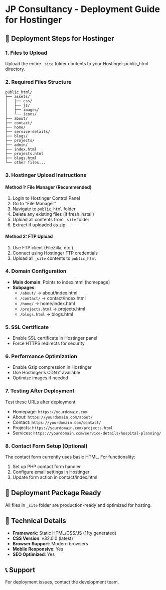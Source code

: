 # JP Consultancy - Deployment Guide for Hostinger

## 🚀 Deployment Steps for Hostinger

### 1. Files to Upload
Upload the entire `_site` folder contents to your Hostinger public_html directory.

### 2. Required Files Structure
```
public_html/
├── assets/
│   ├── css/
│   ├── js/
│   ├── images/
│   └── icons/
├── about/
├── contact/
├── home/
├── service-details/
├── blogs/
├── projects/
├── admin/
├── index.html
├── projects.html
├── blogs.html
└── other files...
```

### 3. Hostinger Upload Instructions

#### Method 1: File Manager (Recommended)
1. Login to Hostinger Control Panel
2. Go to "File Manager"
3. Navigate to `public_html` folder
4. Delete any existing files (if fresh install)
5. Upload all contents from `_site` folder
6. Extract if uploaded as zip

#### Method 2: FTP Upload
1. Use FTP client (FileZilla, etc.)
2. Connect using Hostinger FTP credentials
3. Upload all `_site` contents to `public_html`

### 4. Domain Configuration
- **Main domain**: Points to index.html (homepage)
- **Subpages**: 
  - `/about/` → about/index.html
  - `/contact/` → contact/index.html
  - `/home/` → home/index.html
  - `/projects.html` → projects.html
  - `/blogs.html` → blogs.html

### 5. SSL Certificate
- Enable SSL certificate in Hostinger panel
- Force HTTPS redirects for security

### 6. Performance Optimization
- Enable Gzip compression in Hostinger
- Use Hostinger's CDN if available
- Optimize images if needed

### 7. Testing After Deployment
Test these URLs after deployment:
- Homepage: `https://yourdomain.com`
- About: `https://yourdomain.com/about/`
- Contact: `https://yourdomain.com/contact/`
- Projects: `https://yourdomain.com/projects.html`
- Services: `https://yourdomain.com/service-details/hospital-planning/`

### 8. Contact Form Setup (Optional)
The contact form currently uses basic HTML. For functionality:
1. Set up PHP contact form handler
2. Configure email settings in Hostinger
3. Update form action in contact/index.html

## 📁 Deployment Package Ready
All files in `_site` folder are production-ready and optimized for hosting.

## 🔧 Technical Details
- **Framework**: Static HTML/CSS/JS (11ty generated)
- **CSS Version**: v32.0.0 (latest)
- **Browser Support**: Modern browsers
- **Mobile Responsive**: Yes
- **SEO Optimized**: Yes

## 📞 Support
For deployment issues, contact the development team.

